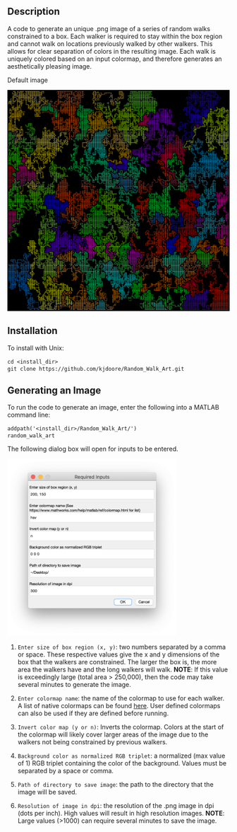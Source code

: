 ## Description ##
A code to generate an unique .png image of a series of random walks constrained to a box. 
Each walker is required to stay within the box region and cannot walk on locations 
previously walked by other walkers. This allows for clear separation of colors in the 
resulting image. Each walk is uniquely colored based on an input colormap, and therefore 
generates an aesthetically pleasing image. 


Default image

<img src="images/Random_walk_art.png" height=500/>

## Installation ##

To install with Unix:
```
cd <install_dir>
git clone https://github.com/kjdoore/Random_Walk_Art.git
```


## Generating an Image ##

To run the code to generate an image, enter the following into a MATLAB command line:
```
addpath('<install_dir>/Random_Walk_Art/')
random_walk_art
```

The following dialog box will open for inputs to be entered.

<img src="images/dialog_box.png" height=400/>

1. `Enter size of box region (x, y)`: two numbers separated by a comma or space. These 
respective values give the x and y dimensions of the box that the walkers are constrained. 
The larger the box is, the more area the walkers have and the long walkers will walk.
**NOTE**: If this value is exceedingly large (total area > 250,000), then the code may take 
several minutes to generate the image. 

2. `Enter colormap name`: the name of the colormap to use for each walker. A list of native
colormaps can be found [here](https://www.mathworks.com/help/matlab/ref/colormap.html). User
defined colormaps can also be used if they are defined before running.

3. `Invert color map (y or n)`: Inverts the colormap. Colors at the start of the colormap
will likely cover larger areas of the image due to the walkers not being constrained by
previous walkers.

4. `Background color as normalized RGB triplet`: a normalized (max value of 1) RGB triplet
containing the color of the background. Values must be separated by a space or comma.

5. `Path of directory to save image`: the path to the directory that the image will be 
saved.

6. `Resolution of image in dpi`: the resolution of the .png image in dpi (dots per inch). 
High values will result in high resolution images. **NOTE**: Large values (>1000) can 
require several minutes to save the image.

